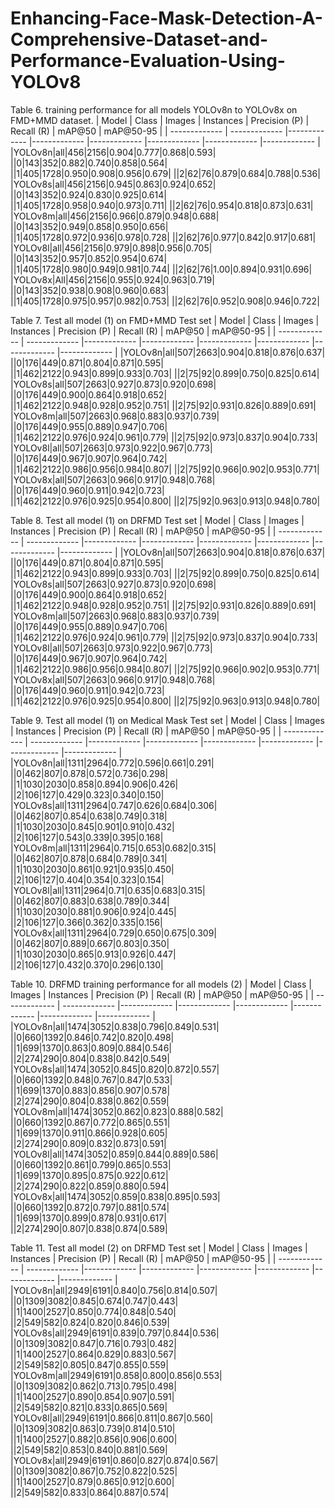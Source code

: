 # Enhancing-Face-Mask-Detection-A-Comprehensive-Dataset-and-Performance-Evaluation-Using-YOLOv8

Table 6. training performance for all models YOLOv8n to YOLOv8x on FMD+MMD dataset.
| Model  | Class | Images | Instances | Precision (P) | Recall (R) | mAP@50	| mAP@50-95 |
| ------------- | ------------- |------------- |------------- |------------- |------------- |------------- |------------- |
|YOLOv8n|all|456|2156|0.904|0.777|0.868|0.593|
||0|143|352|0.882|0.740|0.858|0.564|
||1|405|1728|0.950|0.908|0.956|0.679|
||2|62|76|0.879|0.684|0.788|0.536|
|YOLOv8s|all|456|2156|0.945|0.863|0.924|0.652|
||0|143|352|0.924|0.830|0.925|0.614|
||1|405|1728|0.958|0.940|0.973|0.711|
||2|62|76|0.954|0.818|0.873|0.631|
|YOLOv8m|all|456|2156|0.966|0.879|0.948|0.688|
||0|143|352|0.949|0.858|0.950|0.656|
||1|405|1728|0.972|0.936|0.978|0.728|
||2|62|76|0.977|0.842|0.917|0.681|
|YOLOv8l|all|456|2156|0.979|0.898|0.956|0.705|
||0|143|352|0.957|0.852|0.954|0.674|
||1|405|1728|0.980|0.949|0.981|0.744|
||2|62|76|1.00|0.894|0.931|0.696|
|YOLOv8x|All|456|2156|0.955|0.924|0.963|0.719|
||0|143|352|0.938|0.908|0.960|0.683|
||1|405|1728|0.975|0.957|0.982|0.753|
||2|62|76|0.952|0.908|0.946|0.722|

Table 7. Test all model (1) on FMD+MMD Test set 
| Model  | Class | Images | Instances | Precision (P) | Recall (R) | mAP@50	| mAP@50-95 |
| ------------- | ------------- |------------- |------------- |------------- |------------- |------------- |------------- |
|YOLOv8n|all|507|2663|0.904|0.818|0.876|0.637|
||0|176|449|0.871|0.804|0.871|0.595|
||1|462|2122|0.943|0.899|0.933|0.703|
||2|75|92|0.899|0.750|0.825|0.614|
|YOLOv8s|all|507|2663|0.927|0.873|0.920|0.698|
||0|176|449|0.900|0.864|0.918|0.652|
||1|462|2122|0.948|0.928|0.952|0.751|
||2|75|92|0.931|0.826|0.889|0.691|
|YOLOv8m|all|507|2663|0.968|0.883|0.937|0.739|
||0|176|449|0.955|0.889|0.947|0.706|
||1|462|2122|0.976|0.924|0.961|0.779|
||2|75|92|0.973|0.837|0.904|0.733|
|YOLOv8l|all|507|2663|0.973|0.922|0.967|0.773|
||0|176|449|0.967|0.907|0.964|0.742|
||1|462|2122|0.986|0.956|0.984|0.807|
||2|75|92|0.966|0.902|0.953|0.771|
|YOLOv8x|all|507|2663|0.966|0.917|0.948|0.768|
||0|176|449|0.960|0.911|0.942|0.723|
||1|462|2122|0.976|0.925|0.954|0.800|
||2|75|92|0.963|0.913|0.948|0.780|


Table 8. Test all model (1) on DRFMD Test set
| Model  | Class | Images | Instances | Precision (P) | Recall (R) | mAP@50	| mAP@50-95 |
| ------------- | ------------- |------------- |------------- |------------- |------------- |------------- |------------- |
|YOLOv8n|all|507|2663|0.904|0.818|0.876|0.637|
||0|176|449|0.871|0.804|0.871|0.595|
||1|462|2122|0.943|0.899|0.933|0.703|
||2|75|92|0.899|0.750|0.825|0.614|
|YOLOv8s|all|507|2663|0.927|0.873|0.920|0.698|
||0|176|449|0.900|0.864|0.918|0.652|
||1|462|2122|0.948|0.928|0.952|0.751|
||2|75|92|0.931|0.826|0.889|0.691|
|YOLOv8m|all|507|2663|0.968|0.883|0.937|0.739|
||0|176|449|0.955|0.889|0.947|0.706|
||1|462|2122|0.976|0.924|0.961|0.779|
||2|75|92|0.973|0.837|0.904|0.733|
|YOLOv8l|all|507|2663|0.973|0.922|0.967|0.773|
||0|176|449|0.967|0.907|0.964|0.742|
||1|462|2122|0.986|0.956|0.984|0.807|
||2|75|92|0.966|0.902|0.953|0.771|
|YOLOv8x|all|507|2663|0.966|0.917|0.948|0.768|
||0|176|449|0.960|0.911|0.942|0.723|
||1|462|2122|0.976|0.925|0.954|0.800|
||2|75|92|0.963|0.913|0.948|0.780|

Table 9. Test all model (1) on Medical Mask Test set
| Model  | Class | Images | Instances | Precision (P) | Recall (R) | mAP@50	| mAP@50-95 |
| ------------- | ------------- |------------- |------------- |------------- |------------- |------------- |------------- |
|YOLOv8n|all|1311|2964|0.772|0.596|0.661|0.291|
||0|462|807|0.878|0.572|0.736|0.298|
||1|1030|2030|0.858|0.894|0.906|0.426|
||2|106|127|0.429|0.323|0.340|0.150|
|YOLOv8s|all|1311|2964|0.747|0.626|0.684|0.306|
||0|462|807|0.854|0.638|0.749|0.318|
||1|1030|2030|0.845|0.901|0.910|0.432|
||2|106|127|0.543|0.339|0.395|0.168|
|YOLOv8m|all|1311|2964|0.715|0.653|0.682|0.315|
||0|462|807|0.878|0.684|0.789|0.341|
||1|1030|2030|0.861|0.921|0.935|0.450|
||2|106|127|0.404|0.354|0.323|0.154|
|YOLOv8l|all|1311|2964|0.71|0.635|0.683|0.315|
||0|462|807|0.883|0.638|0.789|0.344|
||1|1030|2030|0.881|0.906|0.924|0.445|
||2|106|127|0.366|0.362|0.335|0.156|
|YOLOv8x|all|1311|2964|0.729|0.650|0.675|0.309|
||0|462|807|0.889|0.667|0.803|0.350|
||1|1030|2030|0.865|0.913|0.926|0.447|
||2|106|127|0.432|0.370|0.296|0.130|

Table 10.  DRFMD training performance for all models (2)
| Model  | Class | Images | Instances | Precision (P) | Recall (R) | mAP@50	| mAP@50-95 |
| ------------- | ------------- |------------- |------------- |------------- |------------- |------------- |------------- |
|YOLOv8n|all|1474|3052|0.838|0.796|0.849|0.531|
||0|660|1392|0.846|0.742|0.820|0.498|
||1|699|1370|0.863|0.809|0.884|0.546|
||2|274|290|0.804|0.838|0.842|0.549|
|YOLOv8s|all|1474|3052|0.845|0.820|0.872|0.557|
||0|660|1392|0.848|0.767|0.847|0.533|
||1|699|1370|0.883|0.856|0.907|0.578|
||2|274|290|0.804|0.838|0.862|0.559|
|YOLOv8m|all|1474|3052|0.862|0.823|0.888|0.582|
||0|660|1392|0.867|0.772|0.865|0.551|
||1|699|1370|0.911|0.866|0.928|0.605|
||2|274|290|0.809|0.832|0.873|0.591|
|YOLOv8l|all|1474|3052|0.859|0.844|0.889|0.586|
||0|660|1392|0.861|0.799|0.865|0.553|
||1|699|1370|0.895|0.875|0.922|0.612|
||2|274|290|0.822|0.859|0.880|0.594|
|YOLOv8x|all|1474|3052|0.859|0.838|0.895|0.593|
||0|660|1392|0.872|0.797|0.881|0.574|
||1|699|1370|0.899|0.878|0.931|0.617|
||2|274|290|0.807|0.838|0.874|0.589|

Table 11.  Test all model (2) on DRFMD Test set 
| Model  | Class | Images | Instances | Precision (P) | Recall (R) | mAP@50	| mAP@50-95 |
| ------------- | ------------- |------------- |------------- |------------- |------------- |------------- |------------- |
|YOLOv8n|all|2949|6191|0.840|0.756|0.814|0.507|
||0|1309|3082|0.845|0.674|0.747|0.443|
||1|1400|2527|0.850|0.774|0.848|0.540|
||2|549|582|0.824|0.820|0.846|0.539|
|YOLOv8s|all|2949|6191|0.839|0.797|0.844|0.536|
||0|1309|3082|0.847|0.716|0.793|0.482|
||1|1400|2527|0.864|0.829|0.883|0.567|
||2|549|582|0.805|0.847|0.855|0.559|
|YOLOv8m|all|2949|6191|0.858|0.800|0.856|0.553|
||0|1309|3082|0.862|0.713|0.795|0.498|
||1|1400|2527|0.890|0.854|0.907|0.591|
||2|549|582|0.821|0.833|0.865|0.569|
|YOLOv8l|all|2949|6191|0.866|0.811|0.867|0.560|
||0|1309|3082|0.863|0.739|0.814|0.510|
||1|1400|2527|0.882|0.856|0.906|0.600|
||2|549|582|0.853|0.840|0.881|0.569|
|YOLOv8x|all|2949|6191|0.860|0.827|0.874|0.567|
||0|1309|3082|0.867|0.752|0.822|0.525|
||1|1400|2527|0.879|0.865|0.912|0.600|
||2|549|582|0.833|0.864|0.887|0.574|

